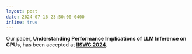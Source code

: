 ```yaml
---
layout: post
date: 2024-07-16 23:50:00-0400
inline: true
---
```


Our paper, <strong>Understanding Performance Implications of LLM Inference on CPUs</strong>, has been accepted at <strong><a href="https://iiswc.org/iiswc2024/">IISWC 2024</a></strong>.